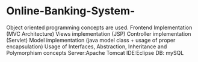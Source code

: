 # Online-Banking-System-
Object oriented programming concepts are used. Frontend Implementation (MVC Architecture)  Views implementation (JSP) Controller implementation (Servlet) Model implementation (java model class + usage of proper encapsulation)     Usage of Interfaces, Abstraction, Inheritance and Polymorphism concepts   Server:Apache Tomcat  IDE:Eclipse  DB: mySQL

